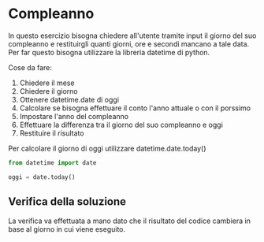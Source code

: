 # Compleanno 
In questo esercizio bisogna chiedere all'utente tramite input il giorno del suo compleanno e restituirgli quanti giorni, ore e secondi mancano a tale data. 
Per far questo bisogna utilizzare la libreria datetime di python. 

Cose da fare: 

1. Chiedere il mese
2. Chiedere il giorno 
3. Ottenere datetime.date di oggi 
4. Calcolare se bisogna effettuare il conto l'anno attuale o con il porssimo
5. Impostare l'anno del compleanno  
6. Effettuare la differenza tra il giorno del suo compleanno e oggi 
7. Restituire il risultato 


Per calcolare il giorno di oggi utilizzare datetime.date.today()

``` python 
from datetime import date

oggi = date.today()
```

## Verifica della soluzione 

La verifica va effettuata a mano dato che il risultato del codice cambiera in base al giorno in cui viene eseguito. 